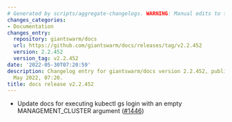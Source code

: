 ```yaml
---
# Generated by scripts/aggregate-changelogs. WARNING: Manual edits to this files will be overwritten.
changes_categories:
- Documentation
changes_entry:
  repository: giantswarm/docs
  url: https://github.com/giantswarm/docs/releases/tag/v2.2.452
  version: 2.2.452
  version_tag: v2.2.452
date: '2022-05-30T07:20:59'
description: Changelog entry for giantswarm/docs version 2.2.452, published on 30
  May 2022, 07:20.
title: docs release v2.2.452
---
```


- Update docs for executing kubectl gs login with an empty MANAGEMENT_CLUSTER argument ([#1446](https://github.com/giantswarm/docs/pull/1446))
